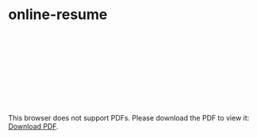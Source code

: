 # online-resume

<object data="https://monkiq.github.io/online-resume/monkiq_Resume.pdf" type="application/pdf" width="1000px" height="1000px">
    <embed src="https://monkiq.github.io/online-resume/monkiq_Resume.pdf">
        <p>This browser does not support PDFs. Please download the PDF to view it: <a href="http://yoursite.com/the.pdf">Download PDF</a>.</p>
    </embed>
</object>
